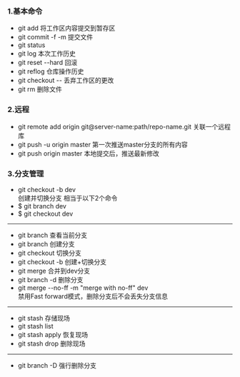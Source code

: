 ### 1.基本命令
- git add 将工作区内容提交到暂存区
- git commit -f <file> -m <msg> 提交文件
- git status
- git log 本次工作历史
- git reset --hard <version> 回滚
- git reflog 仓库操作历史
- git checkout -- <file> 丢弃工作区的更改
- git rm <file> 删除文件
### 2.远程
- git remote add origin git@server-name:path/repo-name.git  关联一个远程库
- git push -u origin master 第一次推送master分支的所有内容
- git push origin master 
本地提交后，推送最新修改
### 3.分支管理
- git checkout -b dev   
创建并切换分支
相当于以下2个命令
- $ git branch dev
- $ git checkout dev
---
- git branch 查看当前分支
- git branch <name> 创建分支
- git checkout <name> 切换分支
- git checkout -b <name>  创建+切换分支
- git merge <name>  合并到dev分支
- git branch -d <name> 删除分支
- git merge --no-ff -m "merge with no-ff" dev  
禁用Fast forward模式，删除分支后不会丢失分支信息
---
- git stash 存储现场
- git stash list 
- git stash apply <name> 恢复现场
- git stash drop 删除现场
--- 
- git branch -D <name> 强行删除分支